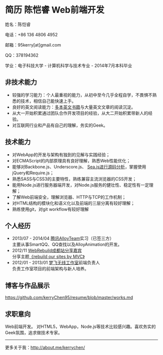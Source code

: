 # 简历 陈恺睿 Web前端开发

姓名：陈恺睿

电话：+86 136 4806 4952

邮箱：95kerry[at]gmail.com

QQ：378194362

学业：电子科技大学 - 计算机科学与技术专业 - 2014年7月本科毕业

## 非技术能力

- 较强的学习能力：个人最重视的能力，从初中至今几乎全程自学，不畏惧不熟悉的技术，相信自己能快速上手。
- 良好的英文阅读能力：[多本英文书籍](http://book.douban.com/people/kerrychen95/collect)与大量英文文章的阅读沉淀。
- 从大一开始积累通过团队合作开发项目的经验，从大二开始积累带新人的经验。
- 对互联网行业和产品有自己的理解，务实的Geek。

## 技术能力

- 对WebApp的开发与架构有独到的见解与实践经验；
- 对ECMAScript的内部原理具有良好理解，熟悉Web性能优化；
- 能够对Backbone.js、Underscore.js、 [Sea.js进行源码分析](https://github.com/kerryChen95/blog/issues/6)，掌握使用jQuery和Require.js；
- 熟悉SASS与CSS3的主要特性，熟练兼容主流浏览器的CSS开发；
- 能用Node.js进行服务器端开发，对Node.js服务的健壮性、稳定性有一定理解；
- 了解Web前端安全，理解浏览器、HTTP与TCP的工作机制；
- 对HTML结构的模块化和语义化以及前端的三层分离有较好理解；
- 熟练使用git，对git workflow有较好理解

## 个人经历

- 2013/07 - 2014/04 [腾讯AlloyTeam](http://www.alloyteam.com/)实习（已签三方）  
主要从事SmartQQ、QQ查找以及AlloyAnimation的开发。
- 2012/11 [WebRebuild成都站分享嘉宾](http://webrebuild.org/chengdu/)  
分享主题[《rebuild our sites by MVC》](https://github.com/kerryChen95/rebuild-our-sites-by-MVC)
- 2012/01 - 2013/01 [梦飞无线工作室](http://new.dreamfly.org/)前端负责人  
负责工作室项目的前端架构与新人培养。

## 博客与作品展示

https://github.com/kerryChen95/resume/blob/master/works.md

## 求职意向

Web前端开发。 
对HTML5，WebApp，Node.js等技术比较感兴趣。喜欢务实的Geek氛围，追求做技术专家。

---

更多关于我：http://about.me/kerrychen/
